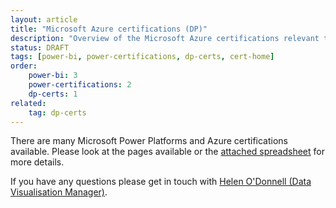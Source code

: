 ```yaml
---
layout: article
title: "Microsoft Azure certifications (DP)"
description: "Overview of the Microsoft Azure certifications relevant to the NHSBSA"
status: DRAFT
tags: [power-bi, power-certifications, dp-certs, cert-home]
order: 
    power-bi: 3
    power-certifications: 2
    dp-certs: 1
related:
    tag: dp-certs
---
```

There are many Microsoft Power Platforms and Azure certifications available. Please look at the pages available or the [attached spreadsheet][link] for more details.  
  
If you have any questions please get in touch with [Helen O'Donnell (Data Visualisation Manager)][email address].

[link]: https://nhsbsauk.sharepoint.com/:x:/s/DataWarehouse/EccsayGlP-JDqSFfWK5BpXIBp3Ghr3wxMrjHUOtHmKQfCw?e=l1fvBH
[email address]: mailto:helen.odonnell@nhsbsa.nhs.uk